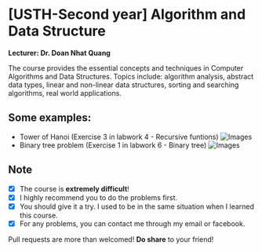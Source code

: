 # [USTH-Second year] Algorithm and Data Structure
**Lecturer: Dr. Doan Nhat Quang**

The course provides the essential concepts and techniques in Computer Algorithms and Data Structures. Topics include: algorithm analysis, abstract data types, linear and non-linear data structures, sorting and searching algorithms, real world applications.

## Some examples:
* Tower of Hanoi (Exercise 3 in labwork 4 - Recursive funtions)
![Images](https://dl.dropboxusercontent.com/s/lkhhywjq9585jq2/ads1.gif?dl=0)
* Binary tree problem (Exercise 1 in labwork 6 - Binary tree)
![Images](https://dl.dropboxusercontent.com/s/54mqgrh1fftbzka/ads2.gif?dl=0)

## Note
- [X] The course is **extremely difficult**!
- [X] I highly recommend you to do the problems first.
- [X] You should give it a try. I used to be in the same situation when I learned this course.
- [X] For any problems, you can contact me through my email or facebook.

Pull requests are more than welcomed! **Do share** to your friend!
